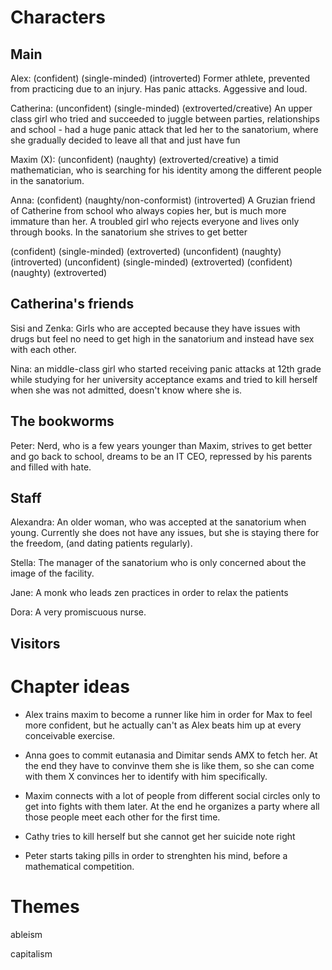 Characters
===

Main
---

Alex: (confident) (single-minded) (introverted) Former athlete, prevented from practicing due to an injury. Has panic attacks. Aggessive and loud.

Catherina: (unconfident) (single-minded) (extroverted/creative) An upper class girl who tried and succeeded to juggle between parties, relationships and school - had a huge panic attack that led her to the sanatorium, where she gradually decided to leave all that and just have fun

Maxim (X): (unconfident) (naughty) (extroverted/creative) a timid mathematician, who is searching for his identity among the different people in the sanatorium.

Anna: (confident) (naughty/non-conformist) (introverted) A Gruzian friend of Catherine from school who always copies her, but is much more immature than her. A troubled girl who rejects everyone and lives only through books. In the sanatorium she strives to get better


(confident) (single-minded) (extroverted) 
(unconfident) (naughty) (introverted)
(unconfident) (single-minded) (extroverted)
(confident) (naughty) (extroverted)

Catherina's friends
---

Sisi and Zenka: Girls who are accepted because they have issues with drugs but feel no need to get high in the sanatorium and instead have sex with each other.

Nina: an middle-class girl who started receiving panic attacks at 12th grade while studying for her university acceptance exams and tried to kill herself when she was not admitted, doesn't know where she is.

The bookworms
---

Peter: Nerd, who is a few years younger than Maxim, strives to get better and go back to school, dreams to be an IT CEO, repressed by his parents and filled with hate.

Staff
---

Alexandra: An older woman, who was accepted at the sanatorium when young. Currently she does not have any issues, but she is staying there for the freedom, (and dating patients regularly).

Stella: The manager of the sanatorium who is only concerned about the image of the facility.

Jane: A monk who leads zen practices in order to relax the patients

Dora: A very promiscuous nurse.

Visitors
---

Chapter ideas
===

- Alex trains maxim to become a runner like him in order for Max to feel more confident, but he actually can't as Alex beats him up at every conceivable exercise. 

- Anna goes to commit eutanasia and Dimitar sends AMX to fetch her. At the end they have to convinve them she is like them, so she can come with them X convinces her to identify with him specifically.

- Maxim connects with a lot of people from different social circles only to get into fights with them later. At the end he organizes a party where all those people meet each other for the first time.

- Cathy tries to kill herself but she cannot get her suicide note right

- Peter starts taking pills in order to strenghten his mind, before a mathematical competition.

Themes
===

ableism

capitalism


